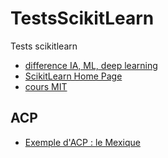 # TestsScikitLearn
Tests scikitlearn

* [difference IA, ML, deep learning](https://penseeartificielle.fr/difference-intelligence-artificielle-machine-learning-deep-learning/)
* [ScikitLearn Home Page](https://scikit-learn.org/stable/index.html)
* [cours MIT](https://ocw.mit.edu/courses/electrical-engineering-and-computer-science/6-034-artificial-intelligence-fall-2010/lecture-videos/)

## ACP
* [Exemple d'ACP : le Mexique](https://journals.openedition.org/cal/7364)
